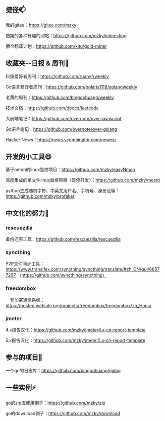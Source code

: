 ## 捷径📫

我的gitee：https://gitee.com/mzky

搜集的各种有趣的网站：https://github.com/mzky/interesting

掘金翻译计划：https://github.com/xitu/gold-miner

## 收藏夹--日报 & 周刊👋

科技爱好者周刊：https://github.com/ruanyf/weekly

Go语言爱好者周刊：https://github.com/polaris1119/golangweekly

老黄的周刊：https://github.com/bingoohuang/weekly

技术文档：https://github.com/doocs/leetcode

大前端笔记：https://github.com/overnote/over-javascript

Go语言笔记：https://github.com/overnote/over-golang

Hacker News：https://news.ycombinator.com/newest

## 开发的小工具😄

基于nmon的linux监控项目：https://github.com/mzky/easyNmon

高度集成的单文件linux监控项目（暂停开发）：https://github.com/mzky/mesro

python生成随机字符、中英文用户名、手机号、身份证等：https://github.com/mzky/profaker


## 中文化的努力🌱

### rescuezilla

备份还原工具：https://github.com/rescuezilla/rescuezilla

### syncthing
P2P文件同步工具：https://www.transifex.com/syncthing/syncthing/translate/#zh_CN/gui/68577267 
（https://github.com/syncthing/syncthing）

### freedombox
一套加密通信系统：https://hosted.weblate.org/projects/freedombox/freedombox/zh_Hans/

### jmeter

4.x报告汉化：https://github.com/mzky/jmeter4.x-cn-report-template

5.x报告汉化：https://github.com/mzky/jmeter5.x-cn-report-template


## 参与的项目👯

一个go的日志库：https://github.com/bingoohuang/golog


## 一些实例⚡

go的zip库使用例子：https://github.com/mzky/zip

go的download例子：https://github.com/mzky/download



